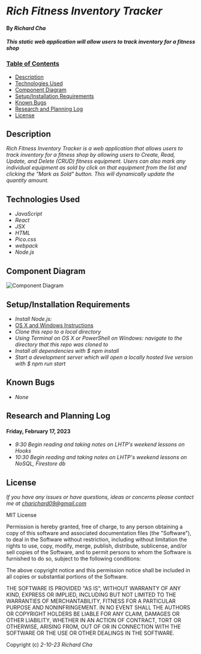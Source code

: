 # _Rich Fitness Inventory Tracker_

#### By _**Richard Cha**_

#### _This static web application will allow users to track inventory for a fitness shop_

### <u>Table of Contents</u>
* <a href="#Description">Description</a>
* <a href="#Technologies-Used">Technologies Used</a>
* <a href="#Component-Diagram">Component Diagram</a>
* <a href="#Setup/Installation-Requirements">Setup/Installation Requirements</a>
* <a href="#Known-Bugs">Known Bugs</a>
* <a href="#Research-and-Planning-Log">Research and Planning Log</a>
* <a href="#License">License</a>

## Description

_Rich Fitness Inventory Tracker is a web application that allows users to track inventory for a fitness shop by allowing users to Create, Read, Update, and Delete (CRUD) fitness equipment. Users can also mark any individual equipment as sold by click on that equipment from the list and clicking the "Mark as Sold" button. This will dynamically update the quantity amount._

## Technologies Used

* _JavaScript_
* _React_
* _JSX_
* _HTML_
* _Pico.css_
* _webpack_
* _Node.js_

## Component Diagram
![Component Diagram](./local-business-inventory-tracker.png)

## Setup/Installation Requirements

* _Install Node.js:_
* [OS X and Windows Instructions](https://www.learnhowtoprogram.com/intermediate-javascript/getting-started-with-javascript/installing-node-js)
* _Clone this repo to a local directory_
* _Using Terminal on OS X or PowerShell on Windows: navigate to the directory that this repo was cloned to_
* _Install all dependencies with $ npm install_
* _Start a development server which will open a locally hosted live version with $ npm run start_

## Known Bugs

* _None_

## Research and Planning Log
#### Friday, February 17, 2023
* _9:30 Begin reading and taking notes on LHTP's weekend lessons on Hooks_
* _10:30 Begin reading and taking notes on LHTP's weekend lessons on NoSQL, Firestore db_

## License

_If you have any issues or have questions, ideas or concerns please contact me at [charichard09@gmail.com](mailto:charichard09@gmail.com)_

MIT License

Permission is hereby granted, free of charge, to any person obtaining a copy
of this software and associated documentation files (the "Software"), to deal
in the Software without restriction, including without limitation the rights
to use, copy, modify, merge, publish, distribute, sublicense, and/or sell
copies of the Software, and to permit persons to whom the Software is
furnished to do so, subject to the following conditions:

The above copyright notice and this permission notice shall be included in all
copies or substantial portions of the Software.

THE SOFTWARE IS PROVIDED "AS IS", WITHOUT WARRANTY OF ANY KIND, EXPRESS OR
IMPLIED, INCLUDING BUT NOT LIMITED TO THE WARRANTIES OF MERCHANTABILITY,
FITNESS FOR A PARTICULAR PURPOSE AND NONINFRINGEMENT. IN NO EVENT SHALL THE
AUTHORS OR COPYRIGHT HOLDERS BE LIABLE FOR ANY CLAIM, DAMAGES OR OTHER
LIABILITY, WHETHER IN AN ACTION OF CONTRACT, TORT OR OTHERWISE, ARISING FROM,
OUT OF OR IN CONNECTION WITH THE SOFTWARE OR THE USE OR OTHER DEALINGS IN THE
SOFTWARE.

Copyright (c) _2-10-23_ _Richard Cha_